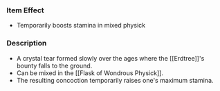 ### Item Effect
- Temporarily boosts stamina in mixed physick
### Description
- A crystal tear formed slowly over the ages where the [[Erdtree]]'s bounty falls to the ground.
- Can be mixed in the [[Flask of Wondrous Physick]].
- The resulting concoction temporarily raises one's maximum stamina.
